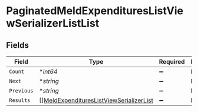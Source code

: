 # PaginatedMeldExpendituresListViewSerializerListList


## Fields

| Field                                                                                                     | Type                                                                                                      | Required                                                                                                  | Description                                                                                               | Example                                                                                                   |
| --------------------------------------------------------------------------------------------------------- | --------------------------------------------------------------------------------------------------------- | --------------------------------------------------------------------------------------------------------- | --------------------------------------------------------------------------------------------------------- | --------------------------------------------------------------------------------------------------------- |
| `Count`                                                                                                   | **int64*                                                                                                  | :heavy_minus_sign:                                                                                        | N/A                                                                                                       | 123                                                                                                       |
| `Next`                                                                                                    | **string*                                                                                                 | :heavy_minus_sign:                                                                                        | N/A                                                                                                       |                                                                                                           |
| `Previous`                                                                                                | **string*                                                                                                 | :heavy_minus_sign:                                                                                        | N/A                                                                                                       |                                                                                                           |
| `Results`                                                                                                 | [][MeldExpendituresListViewSerializerList](../../models/shared/meldexpenditureslistviewserializerlist.md) | :heavy_minus_sign:                                                                                        | N/A                                                                                                       |                                                                                                           |